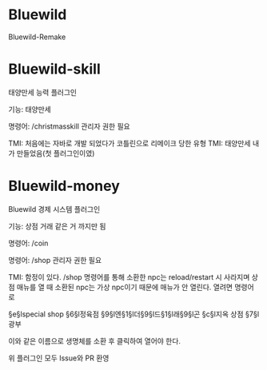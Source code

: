 # Bluewild
Bluewild-Remake

# Bluewild-skill
태양만세 능력 플러그인

기능: 태양만세

명령어: /christmasskill
관리자 권한 필요

TMI: 처음에는 자바로 개발 되었다가 코틀린으로 리메이크 당한 유형
TMI: 태양만세 내가 만들었음(첫 플러그인이였)

# Bluewild-money
Bluewild 경제 시스템 플러그인

기능: 상점 거래 같은 거 까지만 됨

명령어: /coin

명령어: /shop
관리자 권한 필요

TMI: 함정이 있다. /shop 명령어를 통해 소환한 npc는 reload/restart 시 사라지며
상점 매뉴를 열 때 소환된 npc는 가상 npc이기 때문에 매뉴가 안 열린다. 열려면 명령어로

§e§lspecial shop
§6§l정육점
§9§l엔§1§l더§9§l드§1§l래§9§l곤
§c§l지옥 상점
§7§l광부

이와 같은 이름으로 생명체를 소환 후 클릭하여 열어야 한다.




위 플러그인 모두 Issue와 PR 환영
